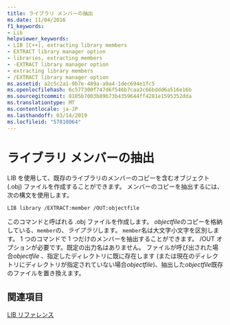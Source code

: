 ```yaml
---
title: ライブラリ メンバーの抽出
ms.date: 11/04/2016
f1_keywords:
- Lib
helpviewer_keywords:
- LIB [C++], extracting library members
- EXTRACT library manager option
- libraries, extracting members
- -EXTRACT library manager option
- extracting library members
- /EXTRACT library manager option
ms.assetid: a2c5c2a1-9b7e-489a-a9a4-1dec694e1fc5
ms.openlocfilehash: 6c577300f747d6f546b7caa3c66bddd6a516e16b
ms.sourcegitcommit: 8105b7003b89b73b4359644ff4281e1595352dda
ms.translationtype: MT
ms.contentlocale: ja-JP
ms.lasthandoff: 03/14/2019
ms.locfileid: "57818064"
---
```

# <a name="extracting-a-library-member"></a>ライブラリ メンバーの抽出

LIB を使用して、既存のライブラリのメンバーのコピーを含むオブジェクト (.obj) ファイルを作成することができます。 メンバーのコピーを抽出するには、次の構文を使用します。

```
LIB library /EXTRACT:member /OUT:objectfile
```

このコマンドと呼ばれる .obj ファイルを作成します。 *objectfile*のコピーを格納している、`member`の、*ライブラリ*します。 `member`名は大文字小文字を区別します。 1 つのコマンドで 1 つだけのメンバーを抽出することができます。 /OUT オプションが必要です。既定の出力名はありません。 ファイルが呼び出された場合*objectfile* 、指定したディレクトリに既に存在します (または現在のディレクトリにディレクトリが指定されていない場合*objectfile*)、抽出した*objectfile*既存のファイルを置き換えます。

## <a name="see-also"></a>関連項目

[LIB リファレンス](lib-reference.md)
